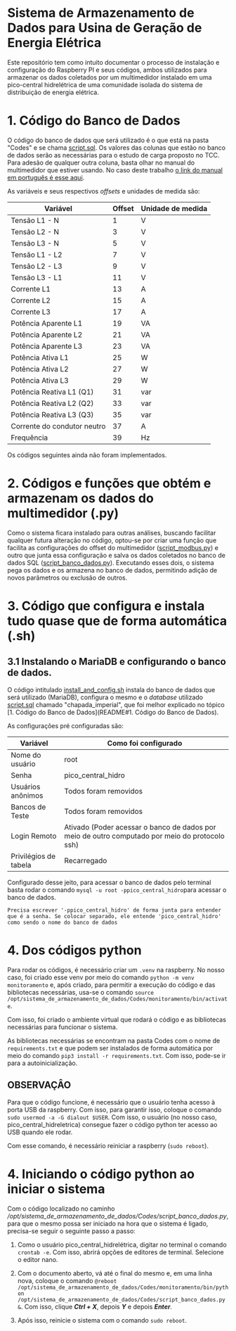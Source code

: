 # Sistema de Armazenamento de Dados para Usina de Geração de Energia Elétrica

Este repositório tem como intuito documentar o processo de instalação e configuração do Raspberry PI e seus códigos, ambos utilizados para armazenar os dados coletados por um multimedidor instalado em uma pico-central hidrelétrica de uma comunidade isolada do sistema de distribuição de energia elétrica.
# 1. Código do Banco de Dados
O código do banco de dados que será utilizado é o que está na pasta "Codes" e se chama [script.sql](Codes/script.sql). Os valores das colunas que estão no banco de dados serão as necessárias para o estudo de carga proposto no TCC. Para adesão de qualquer outra coluna, basta olhar no manual do multimedidor que estiver usando. No caso deste trabalho [o link do manual em português é esse aqui](https://cache.industry.siemens.com/dl/files/976/37881976/att_834838/v1/sentron_pac3100_manual_pt_03_pt-BR.pdf).

As variáveis e seus respectivos *offsets* e unidades de medida são:

| Variável                        | Offset | Unidade de medida |
|----------------------------------|--------|-------------------|
| Tensão L1 - N                   | 1      | V                 |
| Tensão L2 - N                   | 3      | V                 |
| Tensão L3 - N                   | 5      | V                 |
| Tensão L1 - L2                  | 7      | V                 |
| Tensão L2 - L3                  | 9      | V                 |
| Tensão L3 - L1                  | 11     | V                 |
| Corrente L1                     | 13     | A                 |
| Corrente L2                     | 15     | A                 |
| Corrente L3                     | 17     | A                 |
| Potência Aparente L1            | 19     | VA                |
| Potência Aparente L2            | 21     | VA                |
| Potência Aparente L3            | 23     | VA                |
| Potência Ativa L1               | 25     | W                 |
| Potência Ativa L2               | 27     | W                 |
| Potência Ativa L3               | 29     | W                 |
| Potência Reativa L1 (Q1)        | 31     | var               |
| Potência Reativa L2 (Q2)        | 33     | var               |
| Potência Reativa L3 (Q3)        | 35     | var               |
| Corrente do condutor neutro     | 37     | A                 |
| Frequência                      | 39     | Hz                |


Os códigos seguintes ainda não foram implementados.
# 2. Códigos e funções que obtém e armazenam os dados do multimedidor (.py)

Como o sistema ficara instalado para outras análises, buscando facilitar qualquer futura alteração no código, optou-se por criar uma função que facilita as configurações do offset do multimedidor ([script_modbus.py](Codes/script_modbus.py)) e outro que junta essa configuração e salva os dados coletados no banco de dados SQL ([script_banco_dados.py](Codes/script_banco_dados.py)). Executando esses dois, o sistema pega os dados e os armazena no banco de dados, permitindo adição de novos parâmetros ou exclusão de outros.

# 3. Código que configura e instala tudo quase que de forma automática (.sh)
## 3.1 Instalando o MariaDB e configurando o banco de dados.

O código intitulado [install_and_config.sh](Codes/install_and_config.sh) instala do banco de dados que será utilizado (MariaDB), configura o mesmo e o *database* utilizado [script.sql](Codes/script.sql) chamado "chapada_imperial", que foi melhor explicado no tópico [1. Código do Banco de Dados](README#1. Código do Banco de Dados).

As configurações pré configuradas são:

| Variável              | Como foi configurado                                                                           |
| --------------------- | ---------------------------------------------------------------------------------------------- |
| Nome do usuário       | root                                                                                           |
| Senha                 | pico_central_hidro                                                                             |
| Usuários anônimos     | Todos foram removidos                                                                          |
| Bancos de Teste       | Todos foram removidos                                                                          |
| Login Remoto          | Ativado (Poder acessar o banco de dados por meio de outro computado por meio do protocolo ssh) |
| Privilégios de tabela | Recarregado                                                                                    |

Configurado desse jeito, para acessar o banco de dados pelo terminal basta rodar o comando ``` mysql -u root -ppico_central_hidro ```para acessar o banco de dados.

```Precisa escrever '-ppico_central_hidro' de forma junta para entender que é a senha. Se colocar separado, ele entende 'pico_central_hidro' como sendo o nome do banco de dados```

# 4. Dos códigos python

Para rodar os códigos, é necessário criar um ```.venv``` na raspberry. No nosso caso, foi criado esse venv por meio do comando ```python -m venv monitoramento``` e, após criado, para permitir a execução do código e das bibliotecas necessárias, usa-se o comando ```source /opt/sistema_de_armazenamento_de_dados/Codes/monitoramento/bin/activate```.

Com isso, foi criado o ambiente virtual que rodará o código e as bibliotecas necessárias para funcionar o sistema. 

As bibliotecas necessárias se encontram na pasta Codes com o nome de ```requirements.txt``` e que podem ser instalados de forma automática por meio do comando ```pip3 install -r requirements.txt```. Com isso, pode-se ir para a autoinicialização.

## OBSERVAÇÂO

Para que o código funcione, é necessário que o usuário tenha acesso à porta USB da raspberry. Com isso, para garantir isso, coloque o comando ```sudo usermod -a -G dialout $USER```. Com isso, o usuário (no nosso caso, pico_central_hidreletrica) consegue fazer o código python ter acesso ao USB quando ele rodar.

Com esse comando, é necessário reiniciar a raspberry (```sudo reboot```).

# 4. Iniciando o código python ao iniciar o sistema

Com o código localizado no caminho */opt/sistema_de_armazenamento_de_dados/Codes/script_banco_dados.py*, para que o mesmo possa ser iniciado na hora que o sistema é ligado, precisa-se seguir o seguinte passo a passo:

1. Como o usuário pico_central_hidrelétrica, digitar no terminal o comando ```crontab -e```. Com isso, abrirá opções de editores de terminal. Selecione o editor nano.

2. Com o documento aberto, vá até o final do mesmo e, em uma linha nova, coloque o comando ```@reboot /opt/sistema_de_armazenamento_de_dados/Codes/monitoramento/bin/python /opt/sistema_de_armazenamento_de_dados/Codes/script_banco_dados.py &```. Com isso, clique ***Ctrl + X***, depois ***Y*** e depois ***Enter***.

3. Após isso, reinicie o sistema com o comando ```sudo reboot```.